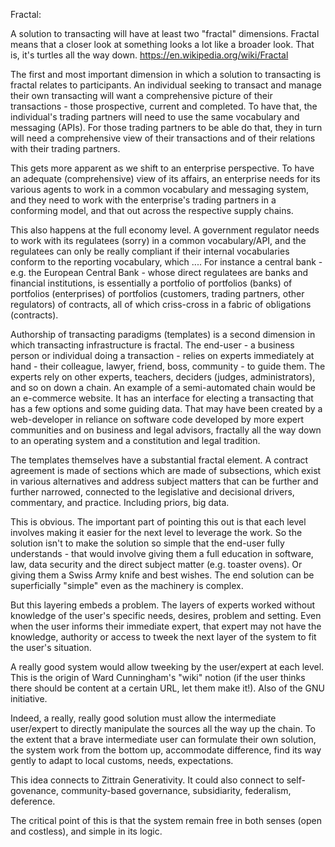 Fractal:

A solution to transacting will have at least two "fractal" dimensions.  Fractal means that a closer look at something looks a lot like a broader look.  That is, it's turtles all the way down.  https://en.wikipedia.org/wiki/Fractal

The first and most important dimension in which a solution to transacting is fractal relates to participants.  An individual seeking to transact and manage their own transacting will want a comprehensive picture of their transactions - those prospective, current and completed.  To have that, the individual's trading partners will need to use the same vocabulary and messaging (APIs).  For those trading partners to be able do that, they in turn will need a comprehensive view of their transactions and of their relations with their trading partners.

This gets more apparent as we shift to an enterprise perspective.  To have an adequate (comprehensive) view of its affairs, an enterprise needs for its various agents to work in a common vocabulary and messaging system, and they need to work with the enterprise's trading partners in a conforming model, and that out across the respective supply chains. 

This also happens at the full economy level.  A government regulator needs to work with its regulatees (sorry) in a common vocabulary/API, and the regulatees can only be really compliant if their internal vocabularies conform to the reporting vocabulary, which ....    For instance a central bank - e.g. the European Central Bank - whose direct regulatees are banks and financial institutions, is essentially a portfolio of portfolios (banks) of portfolios (enterprises) of portfolios (customers, trading partners, other regulators) of contracts, all of which criss-cross in a fabric of obligations (contracts).


Authorship of transacting paradigms (templates) is a second dimension in which transacting infrastructure is fractal.  The end-user - a business person or individual doing a transaction - relies on experts immediately at hand - their colleague, lawyer, friend, boss, community - to guide them. The experts rely on other experts, teachers, deciders (judges, administrators), and so on down a chain.  An example of a semi-automated chain would be an e-commerce website.  It has an interface for electing a transacting that has a few options and some guiding data.  That may have been created by a web-developer in reliance on software code developed by more expert communities and on business and legal advisors, fractally all the way down to an operating system and a constitution and legal tradition. 

The templates themselves have a substantial fractal element.  A contract agreement is made of sections which are made of subsections, which exist in various alternatives and address subject matters that can be further and further narrowed, connected to the legislative and decisional drivers, commentary, and practice. Including priors, big data. 

This is obvious.  The important part of pointing this out is that each level involves making it easier for the next level to leverage the work.  So the solution isn't to make the solution so simple that the end-user fully understands - that would involve giving them a full education in software, law, data security and the direct subject matter (e.g. toaster ovens).  Or giving them a Swiss Army knife and best wishes.  The end solution can be superficially "simple" even as the machinery is complex.  

But this layering embeds a problem.  The layers of experts worked without knowledge of the user's specific needs, desires, problem and setting.  Even when the user informs their immediate expert, that expert may not have the knowledge, authority or access to tweek the next layer of the system to fit the user's situation.  

A really good system would allow tweeking by the user/expert at each level.  This is the origin of Ward Cunningham's "wiki" notion (if the user thinks there should be content at a certain URL, let them make it!).  Also of the GNU initiative.

Indeed, a really, really good solution must allow the intermediate user/expert to directly manipulate the sources all the way up the chain.  To the extent that a brave intermediate user can formulate their own solution, the system work from the bottom up, accommodate difference, find its way gently to adapt to local customs, needs, expectations.   

This idea connects to Zittrain Generativity.  It could also connect to self-govenance, community-based governance, subsidiarity, federalism, deference. 
  
The critical point of this is that the system remain free in both senses (open and costless), and simple in its logic.

